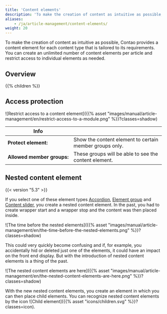 ```yaml
---
title: 'Content elements'
description: 'To make the creation of content as intuitive as possible, Contao provides a content element for each content type that is tailored to its requirements.'
aliases:
    - /ja/article-management/content-elements/
weight: 20
---
```



To make the creation of content as intuitive as possible, Contao provides a content element for each content type 
that is tailored to its requirements. You can create an unlimited number of content elements per article and restrict 
access to individual elements as needed.

## Overview

{{% children %}}


## Access protection

![Restrict access to a content element]({{% asset "images/manual/article-management/en/restrict-access-to-a-module.png" %}}?classes=shadow)

| Info                                   |                                                            |
|----------------------------------------|------------------------------------------------------------|
| **Protect element:**                   | Show the content element to certain member groups only.    |
| **Allowed&nbsp;member&nbsp;groups:**   | These groups will be able to see the content element.      |


## Nested content element

{{< version "5.3" >}}

If you select one of these element types [Accordion](/en/article-management/content-elements/miscellaneous/#accordion),
[Element group](/en/article-management/content-elements/miscellaneous/#element-group) and
[Content slider](/en/article-management/content-elements/miscellaneous/#content-slider), you create a nested content element. 
In the past, you had to create wrapper start and a wrapper stop and the content was then placed inside.

![The time before the nested elements]({{% asset "images/manual/article-management/en/the-time-before-the-nested-elements.png" %}}?classes=shadow)

This could very quickly become confusing and if, for example, you accidentally hid or deleted just one of the elements,
it could have an impact on the front end display. But with the introduction of nested content elements is a thing of
the past.

![The nested content elements are here]({{% asset "images/manual/article-management/en/the-nested-content-elements-are-here.png" %}}?classes=shadow)

With the new nested content elements, you create an element in which you can then place child elements. You can
recognize nested content elements by the icon ![Child element]({{% asset "icons/children.svg" %}}?classes=icon).
